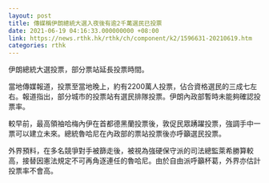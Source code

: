 ```yaml
---
layout: post
title: 傳媒稱伊朗總統大選入夜後有逾2千萬選民已投票
date: 2021-06-19 04:16:33.000000000 +08:00
link: https://news.rthk.hk/rthk/ch/component/k2/1596631-20210619.htm
categories: rthk
---
```


伊朗總統大選投票，部分票站延長投票時間。

當地傳媒報道，投票至當地晚上，約有2200萬人投票，佔合資格選民的三成七左右。報道指出，部分城市的投票站有選民排隊投票。伊朗內政部暫時未能夠確認投票率。

較早前，最高領袖哈梅內伊在首都德黑蘭投票後，敦促民眾踴躍投票，強調手中一票可以建立未來。總統魯哈尼在內政部的票站投票後亦呼籲選民投票。

外界預料，在多名競爭對手被篩走後，被視為強硬保守派的司法總監萊希勝算較高，接替因憲法規定不可再角逐連任的魯哈尼。由於自由派呼籲杯葛，外界亦估計投票率不會高。
